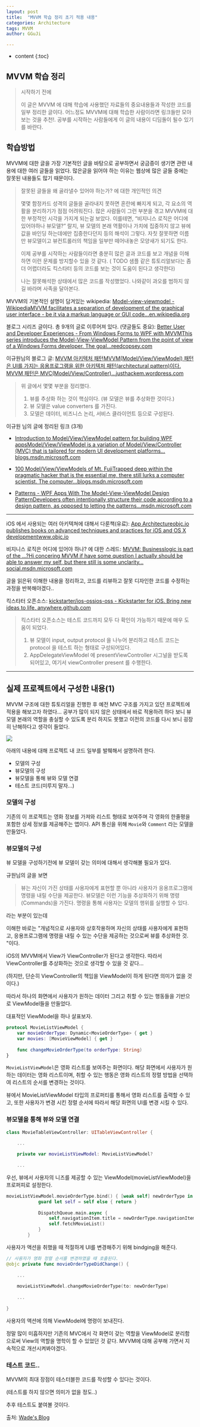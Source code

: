 ```yaml
---
layout: post
title:  "MVVM 학습 정리 초기 적용 내용"
categories: Architecture
tags: MVVM
author: GGuJi

---
```




* content
{:toc}

## MVVM 학습 정리

> 시작하기 전에
>
> 이 글은 MVVM 에 대해 학습에 사용했던 자료들의 중요내용들과 작성한 코드를 일부 정리한 글이다. 어느정도 MVVM에 대해 학습한 사람이라면 링크들만 모아 보는 것을 추천!. 공부를 시작하는 사람들에게 이 글의 내용이 디딤돌이 될수 있기를 바란다.



## 학습방법

MVVM에 대한 글을 가장 기본적인 글을 바탕으로 공부하면서 궁금증이 생기면 관련 내용에 대한 여러 글들을 읽었다. 많은글을 읽어야 하는 이유는 웹상에 많은 글들 중에는 잘못된 내용들도 많기 때문이다.

> 잘못된 글들을 왜 골라낼수 있어야 하는가? 에 대한 개인적인 의견
>
> 몇몇 함정카드 성격의 글들을 골라내지 못하면 혼란에 빠지게 되고, 각 요소의 역활을 분리하기가 점점 어려워진다. 많은 사람들이 그런 부분을 겪고 MVVM에 대한 부정적인 시각을 가지게 되는걸 보았다.
> 이를테면, “비지니스 로직은 어디에 있어야하나 뷰모델?” 랄지, 뷰 모델의 본래 역활이나 가치에 집중하지 않고 뷰에 값을 바인딩 하는데에만 집중한다던지 등의 해석이 그렇다.
> 자칫 잘못하면 이름만 뷰모델이고 뷰컨트롤러의 책임을 일부만 떼어내놓은 모양새가 되기도 한다.
>
> 이제 공부를 시작하는 사람들이라면 충분히 많은 글과 코드를 보고 개념을 이해하면 이런 문제를 방지할수 있을 것 같다. ( TODO 샘플 같은 튜토리얼보다는 좀더 어렵더라도 킥스타터 등의 코드를 보는 것이 도움이 된다고 생각한다)
>
> 나는 잘못해석한 상태에서 많은 코드를 작성했었다. 나와같이 과오를 범하지 않길 바라며 사족을 달아본다.



MVVM의 기본적인 설명이 담겨있는 wikipedia: [Model-view-viewmodel - WikipediaMVVM facilitates a separation of development of the graphical user interface - be it via a markup language or GUI code…en.wikipedia.org](https://en.wikipedia.org/wiki/Model–view–viewmodel?source=post_page-----bb7576e23c65----------------------)



블로그 시리즈 글이다. 총 9개의 글로 이루어져 있다. (댓글들도 중요): [Better User and Developer Experiences - From Windows Forms to WPF with MVVMThis series introduces the Model-View-ViewModel Pattern from the point of view of a Windows Forms developer. The goal…reedcopsey.com](http://reedcopsey.com/series/windows-forms-to-mvvm/?source=post_page-----bb7576e23c65----------------------)



이규원님의 블로그 글: [MVVM 아키텍처 패턴MVVM(Model/View/ViewModel) 패턴은 UI를 가지는 응용프로그램을 위한 아키텍처 패턴(architectural pattern)이다. MVVM 패턴은 MVC(Model/View/Controller)…justhackem.wordpress.com](https://justhackem.wordpress.com/2017/03/05/mvvm-architectural-pattern/?source=post_page-----bb7576e23c65----------------------)



> 위 글에서 몇몇 부분을 정리했다.
>
> 1. 뷰를 추상화 하는 것이 핵심이다. (뷰 모델은 뷰를 추상화한 것이다.)
> 2. 뷰 모델은 value converters 를 가진다.
> 3. 모델은 데이터, 비즈니스 논리, 서비스 클라이언트 등으로 구성된다.



이규원 님의 글에 정리된 링크 (3개)

- [Introduction to Model/View/ViewModel pattern for building WPF appsModel/View/ViewModel is a variation of Model/View/Controller (MVC) that is tailored for modern UI development platforms…blogs.msdn.microsoft.com](https://blogs.msdn.microsoft.com/johngossman/2005/10/08/introduction-to-modelviewviewmodel-pattern-for-building-wpf-apps/?source=post_page-----bb7576e23c65----------------------)

- [100 Model/View/ViewModels of Mt. FujiTrapped deep within the pragmatic hacker that is the essential me, there still lurks a computer scientist. The computer…blogs.msdn.microsoft.com](https://blogs.msdn.microsoft.com/johngossman/2005/10/09/100-modelviewviewmodels-of-mt-fuji/?source=post_page-----bb7576e23c65----------------------)

- [Patterns - WPF Apps With The Model-View-ViewModel Design PatternDevelopers often intentionally structure their code according to a design pattern, as opposed to letting the patterns…msdn.microsoft.com](https://msdn.microsoft.com/en-us/magazine/dd419663.aspx?irgwc=1&OCID=AID681541_aff_7593_1243925&tduid=(ir_V7MxEyydAwSjUJgWuUWfixUmUkjTiE3TG2GJRo0)(7593)(1243925)(TnL5HPStwNw-0yD2PscmanInvp_xVbd4Pw)()&irclickid=V7MxEyydAwSjUJgWuUWfixUmUkjTiE3TG2GJRo0&source=post_page-----bb7576e23c65----------------------)



------

iOS 에서 사용되는 여러 아키텍쳐에 대해서 다룬책(유료): [App Architectureobjc.io publishes books on advanced techniques and practices for iOS and OS X developmentwww.objc.io](https://www.objc.io/books/app-architecture/?source=post_page-----bb7576e23c65----------------------)



비지니스 로직은 어디에 있어야 하나? 에 대한 스레드: [MVVM: Businesslogic is part of the ...?Hi concering MVVM if have some question I actually should be able to answer my self, but there still is some unclarity…social.msdn.microsoft.com](https://social.msdn.microsoft.com/Forums/vstudio/en-US/3eb70678-c216-414f-a4a5-e1e3e557bb95/mvvm-businesslogic-is-part-of-the-?forum=wpf&source=post_page-----bb7576e23c65----------------------)



글을 읽은뒤 이해한 내용을 정리하고, 코드를 리뷰하고 잘못 디자인한 코드를 수정하는 과정을 반복해야겠다..



킥스타터 오픈소스: [kickstarter/ios-ossios-oss - Kickstarter for iOS. Bring new ideas to life, anywhere.github.com](https://github.com/kickstarter/ios-oss?source=post_page-----bb7576e23c65----------------------)



> 킥스타터 오픈소스는 테스트 코드까지 모두 다 확인이 가능하기 때문에 매우 도움이 되었다.
>
> 1. 뷰 모델이 input, output protocol 을 나누어 분리하고 테스트 코드는 protocol 을 테스트 하는 형태로 구성되어있다.
> 2. AppDelegateViewModel 에 presentViewController 시그널을 받도록 되어있고, 여기서 viewController present 를 수행한다.



------



## 실제 프로젝트에서 구성한 내용(1)

MVVM 구조에 대한 튜토리얼을 진행한 후 예전 MVC 구조를 가지고 있던 프로젝트에 적용을 해보고자 하였다... 공부가 많이 되지 않은 상태에서 바로 적용하려 하다 보니 뷰 모델 본래의 역할을 충실할 수 있도록 분리 하지도 못했고 이전의 코드를 다시 보니 굉장히 난해하다고 생각이 들었다. 

![](https://user-images.githubusercontent.com/20294786/68688842-ce332f80-05b2-11ea-8e0c-b15ef641ea1f.png)



아래의 내용에 대해 프로젝트 내 코드 일부를 발췌해서 설명하려 한다.

- 모델의 구성
- 뷰모델의 구성
- 뷰모델을 통해 뷰와 모델 연결
- 테스트 코드(미루지 말자...)



### 모델의 구성

기존의 이 프로젝트는 영화 정보를 가져와 리스트 형태로 보여주며 각 영화의 한줄평을 포함한 상세 정보를 제공해주는 앱이다. API 통신을 위해 `Movie`와 `Comment` 라는 모델을 만들었다.



### 뷰모델의 구성

뷰 모델을 구성하기전에 뷰 모델이 갖는 의미에 대해서 생각해볼 필요가 있다.



규원님의 글을 보면 

> 뷰는 자신이 가진 상태를 사용자에게 표현할 뿐 아니라 사용자가 응용프로그램에 명령을 내릴 수단을 제공한다. 뷰모델은 이런 기능을 추상화하기 위해 명령(Commands)을 가진다. 명령을 통해 사용자는 모델의 행위를 실행할 수 있다.

라는 부분이 있는데 

이해한 바로는 "개념적으로 사용자와 상호작용하며 자신의 상태를 사용자에게 표현하고, 응용프로그램에 명령을 내릴 수 있는 수단을 제공하는 것으로써 뷰를 추상화한 것. "이다.



iOS의 MVVM에서 View가 ViewController가 된다고 생각한다. 따라서 ViewController를 추상화하는 것으로 생각할 수 있을 것 같다...

(하지만, 단순히 ViewController의 책임을 ViewModel이 하게 된다면 의미가 없을 것이다.)



따라서 하나의 화면에서 사용자가 원하는 데이터 그리고 취할 수 있는 행동들을 기반으로 ViewModel들을 만들었다.



대표적인 ViewModel을 하나 살표보자.

```swift
protocol MovieListViewModel {
    var movieOrderType: Dynamic<MovieOrderType> { get }
    var movies: [MovieViewModel] { get }
    
    func changeMovieOrderType(to orderType: String)
}
```



`MovieListViewModel`은 영화 리스트를 보여주는 화면이다. 해당 화면에서 사용자가 원하는 데이터는 영화 리스트이며, 취할 수 있는 행동은 영화 리스트의 정렬 방법을 선택하여 리스트의 순서를 변경하는 것이다. 



뷰에서 MovieListViewModel 타입의 프로퍼티를 통해서 영화 리스트를 출력할 수 있고, 또한 사용자가 변경 시킨 정렬 순서에 따라서 해당 화면의 UI를 변경 시킬 수 있다. 



### 뷰모델을 통해 뷰와 모델 연결

```swift
class MovieTableViewController: UITableViewController {

	...
    
    private var movieListViewModel: MovieListViewModel?
    
    ...
```

우선, 뷰에서 사용자의 니즈를 제공할 수 있는 ViewModel(movieListViewModel)을 프로퍼피로 설정한다.

```swift
movieListViewModel.movieOrderType.bind() { [weak self] newOrderType in
            guard let self = self else { return }
            
            DispatchQueue.main.async {
                self.navigationItem.title = newOrderType.navigationItemTitle
                self.fetchMovieList()
            }
        }
```

사용자가 액션을 취했을 때 적절하게 UI를 변경해주기 위해 bindging을 해준다.



```swift
// 사용자가 영화 정렬 순서를 변경하였을 때 호출된다.
@objc private func movieOrderTypeDidChange() {
    
    ... 
    
    movieListViewModel.changeMovieOrderType(to: newOrderType)
    
    ...
    
}
```

사용자의 액션에 의해 ViewModel에 명령이 보내진다. 



정말 많이 미흡하지만 기존의 MVC에서 각 화면이 갖는 역할을 ViewModel로 분리함으로써 View의 역할을 명학이 할 수 있었던 것 같다. MVVM에 대해 공부해 가면서 지속적으로 개선시켜봐야겠다. 



### 테스트 코드..

MVVM의 최대 장점이 테스터블한 코드를 작성할 수 있다는 것이다. 



(테스트를 하지 않으면 의미가 없을 정도..)



추후 테스트도 붙여볼 것이다. 









출처: [Wade's Blog](https://medium.com/@junhyi.park/mvvm-학습-정리-bb7576e23c65)